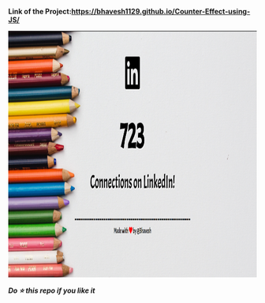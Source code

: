 **Link of the Project:https://bhavesh1129.github.io/Counter-Effect-using-JS/**

<img src="https://github.com/bhavesh1129/Counter-Effect-using-JS/blob/master/Image.PNG" width="800" height="500">

**_Do :star: this repo if you like it_**
